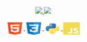 <div align="center">
  <a href="https://github.com/davidviana">
  <img height="180em" src="https://github-readme-stats.vercel.app/api?username=davidviana&show_icons=true&theme=radical&include_all_commits=true&count_private=true"/>
  <img height="180em" src="https://github-readme-stats.vercel.app/api/top-langs/?username=rafaballerini&layout=compact&langs_count=7&theme=radical"/>
</div>
<div style="display: inline_block" align="center"><br>
  <img align="center" alt="vid-HTML" height="30" width="40" src="https://raw.githubusercontent.com/devicons/devicon/master/icons/html5/html5-original.svg">
  <img align="center" alt="vid-CSS" height="30" width="40" src="https://raw.githubusercontent.com/devicons/devicon/master/icons/css3/css3-original.svg">
  <img align="center" alt="vid-Python" height="30" width="40" src="https://raw.githubusercontent.com/devicons/devicon/master/icons/python/python-original.svg">
  <img align="center" alt="vid-JS" height="30" width="40" src="https://raw.githubusercontent.com/devicons/devicon/master/icons/javascript/javascript-plain.svg">
</div>
